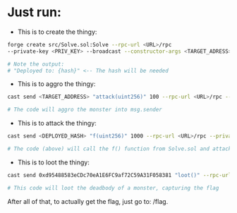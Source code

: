 # Just run:

- This is to create the thingy:
```bash 
forge create src/Solve.sol:Solve --rpc-url <URL>/rpc
--private-key <PRIV_KEY> --broadcast --constructor-args <TARGET_ADRESS>

# Note the output:
# "Deployed to: {hash}" <-- The hash will be needed
```

- This is to aggro the thingy:
```bash
cast send <TARGET_ADDRESS> "attack(uint256)" 100 --rpc-url <URL>/rpc --private-key <PRIV_KEY>

# The code will aggro the monster into msg.sender
```

- This is to attack the thingy:
```bash
cast send <DEPLOYED_HASH> "f(uint256)" 1000 --rpc-url <URL>/rpc --private-key <PRIV_KEY>

# The code (above) will call the f() function from Solve.sol and attack the monster with 1000 damage, killing it.
```

- This is to loot the thingy:
```bash
cast send 0xd95488583eCDc70eA1E6FC9af72C59A31F058381 "loot()" --rpc-url <URL>/rpc --private-key <PRIV_KEY>

# This code will loot the deadbody of a monster, capturing the flag
```

After all of that, to actually get the flag, just go to:
<URL>/flag.